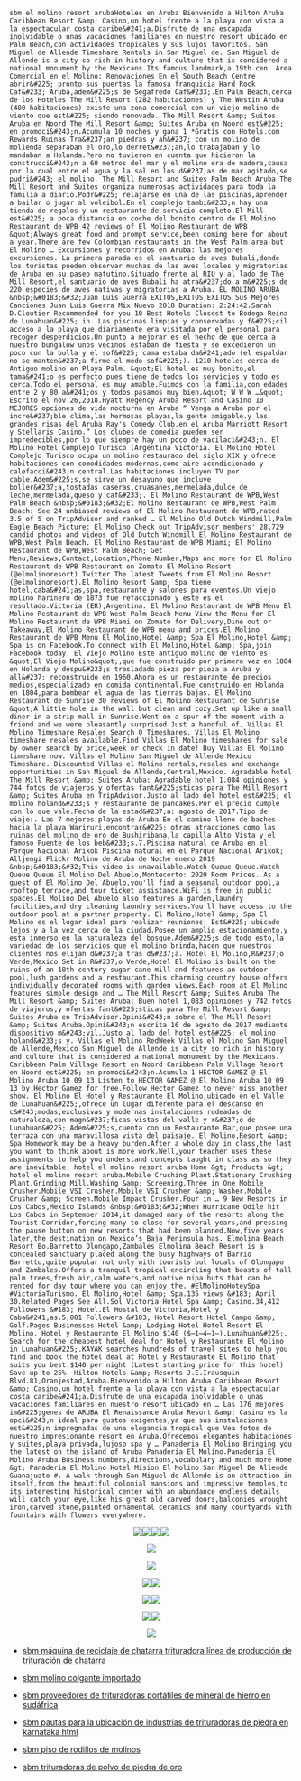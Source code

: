 
```
sbm el molino resort arubaHoteles en Aruba Bienvenido a Hilton Aruba Caribbean Resort &amp; Casino,un hotel frente a la playa con vista a la espectacular costa caribe&#241;a.Disfrute de una escapada inolvidable o unas vacaciones familiares en nuestro resort ubicado en Palm Beach,con actividades tropicales y sus lujos favoritos. San Miguel de Allende Timeshare Rentals in San Miguel de. San Miguel de Allende is a city so rich in history and culture that is considered a national monument by the Mexicans.Its famous landmark,a 19th cen. Area Comercial en el Molino: Renovaciones En el South Beach Centre abrir&#225; pronto sus puertas la famosa franquicia Hard Rock Caf&#233; Aruba,adem&#225;s de Segafredo Caf&#233;.En Palm Beach,cerca de los Hoteles The Mill Resort (282 habitaciones) y The Westin Aruba (480 habitaciones) existe una zona comercial con un viejo molino de viento que est&#225; siendo renovada. The Mill Resort &amp; Suites Aruba en Noord The Mill Resort &amp; Suites Aruba en Noord est&#225; en promoci&#243;n.Acumula 10 noches y gana 1 *Gratis con Hotels.com Rewards Ruinas Tra&#237;an piedras y ah&#237; con un molino de molienda separaban el oro,lo derret&#237;an,lo trabajaban y lo mandaban a Holanda.Pero no tuvieron en cuenta que hicieron la construcci&#243;n a 60 metros del mar y el molino era de madera,causa por la cual entre el agua y la sal en los d&#237;as de mar agitado,se pudri&#243; el molino. The Mill Resort and Suites Palm Beach Aruba The Mill Resort and Suites organiza numerosas actividades para toda la familia a diario.Podr&#225; relajarse en una de las piscinas,aprender a bailar o jugar al voleibol.En el complejo tambi&#233;n hay una tienda de regalos y un restaurante de servicio completo.El Mill est&#225; a poca distancia en coche del bonito centro de El Molino Restaurant de WPB 42 reviews of El Molino Restaurant de WPB &quot;Always great food and prompt service,been coming here for about a year.There are few Colombian restaurants in the West Palm area but El Molino … Excursiones y recorridos en Aruba: las mejores excursiones. La primera parada es el santuario de aves Bubali,donde los turistas pueden observar muchas de las aves locales y migratorias de Aruba en su paseo matutino.Situado frente al RIU y al lado de The Mill Resort,el santuario de aves Bubali ha atra&#237;do a m&#225;s de 220 especies de aves nativas y migratorias a Aruba. EL MOLINO ARUBA &nbsp;&#0183;&#32;Juan Luis Guerra EXITOS,EXITOS,EXITOS Sus Mejores Canciones Juan Luis Guerra Mix Nuevo 2018 Duration: 2:24:42.Sarah D.Cloutier Recommended for you 10 Best Hotels Closest to Bodega Reina de Lunahuan&#225; in. Las piscinas limpias y conservadas y f&#225;cil acceso a la playa que diariamente era visitada por el personal para recoger desperdicios.Un punto a mejorar es el hecho de que cerca a nuestro bungalow unos vecinos estaban de fiesta y se excedieron un poco con la bulla y el sof&#225; cama estaba da&#241;ado (el espaldar no se manten&#237;a firme el modo sof&#225;). 1210 hoteles cerca de Antiguo molino en Playa Palm. &quot;El hotel es muy bonito,el tama&#241;o es perfecto pues tiene de todos los servicios y todo es cerca.Todo el personal es muy amable.Fuimos con la familia,con edades entre 2 y 80 a&#241;os y todos pasamos muy bien.&quot; W W W …&quot; Escrito el nov 26,2018.Hyatt Regency Aruba Resort and Casino 10 MEJORES opciones de vida nocturna en Aruba “ Venga a Aruba por el incre&#237;ble clima,las hermosas playas,la gente amigable.y las grandes risas del Aruba Ray's Comedy Club,en el Aruba Marriott Resort y Stellaris Casino.“ Los clubes de comedia pueden ser impredecibles,por lo que siempre hay un poco de vacilaci&#243;n. El Molino Hotel Complejo Turisco (Argentina Victoria. El Molino Hotel Complejo Turisco ocupa un molino restaurado del siglo XIX y ofrece habitaciones con comodidades modernas,como aire acondicionado y calefacci&#243;n central.Las habitaciones incluyen TV por cable.Adem&#225;s,se sirve un desayuno que incluye boller&#237;a,tostadas caseras,cruasanes,mermelada,dulce de leche,mermelada,queso y caf&#233;. El Molino Restaurant de WPB,West Palm Beach &nbsp;&#0183;&#32;El Molino Restaurant de WPB,West Palm Beach: See 24 unbiased reviews of El Molino Restaurant de WPB,rated 3.5 of 5 on TripAdvisor and ranked … El Molino Old Dutch Windmill,Palm Eagle Beach Picture: El Molino Check out TripAdvisor members' 28,729 candid photos and videos of Old Dutch Windmill El Molino Restaurant de WPB,West Palm Beach. El Molino Restaurant de WPB Miami; El Molino Restaurant de WPB,West Palm Beach; Get Menu,Reviews,Contact,Location,Phone Number,Maps and more for El Molino Restaurant de WPB Restaurant on Zomato El Molino Resort (@elmolinoresort) Twitter The latest Tweets from El Molino Resort (@elmolinoresort).El Molino Resort &amp; Spa tiene hotel,caba&#241;as,spa,restaurante y salones para eventos.Un viejo molino harinero de 1873 fue refaccionado y este es el resultado.Victoria (ER),Argentina. El Molino Restaurant de WPB Menu El Molino Restaurant de WPB West Palm Beach Menu View the Menu for El Molino Restaurant de WPB Miami on Zomato for Delivery,Dine out or Takeaway,El Molino Restaurant de WPB menu and prices.El Molino Restaurant de WPB Menu El Molino,Hotel &amp; Spa El Molino,Hotel &amp; Spa is on Facebook.To connect with El Molino,Hotel &amp; Spa,join Facebook today. El Viejo Molino Este antiguo molino de viento es &quot;El Viejo Molino&quot;,que fue construido por primera vez en 1804 en Holanda y despu&#233;s trasladado pieza por pieza a Aruba y all&#237; reconstruido en 1960.Ahora es un restaurante de precios medios,especializado en comida continental.Fue construido en Holanda en 1804,para bombear el agua de las tierras bajas. El Molino Restaurant de Sunrise 30 reviews of El Molino Restaurant de Sunrise &quot;A little hole in the wall but clean and cozy.Set up like a small diner in a strip mall in Sunrise.Went on a spur of the moment with a friend and we were pleasantly surprised.Just a handful of… Villas El Molino Timeshare Resales Search 0 Timeshares. Villas El Molino timeshare resales available.Find Villas El Molino timeshares for sale by owner search by price,week or check in date! Buy Villas El Molino timeshare now. Villas el Molino San Miguel de Allende Mexico Timeshare. Discounted Villas el Molino rentals,resales and exchange opportunities in San Miguel de Allende,Central,Mexico. Agradable hotel The Mill Resort &amp; Suites Aruba: Agradable hotel 1.084 opiniones y 744 fotos de viajeros,y ofertas fant&#225;sticas para The Mill Resort &amp; Suites Aruba en TripAdvisor.Justo al lado del hotel est&#225; el molino holand&#233;s y restaurante de pancakes.Por el precio cumple con lo que vale.Fecha de la estad&#237;a: agosto de 2017.Tipo de viaje:. Las 7 mejores playas de Aruba En el camino lleno de baches hacia la playa Wariruri,encontrar&#225; otras atracciones como las ruinas del molino de oro de Bushiribana,la capilla Alto Vista y el famoso Puente de los beb&#233;s.7.Piscina natural de Aruba en el Parque Nacional Arikok Piscina natural en el Parque Nacional Arikok; Alljengi Flickr Molino de Aruba de Noche enero 2019 &nbsp;&#0183;&#32;This video is unavailable.Watch Queue Queue.Watch Queue Queue El Molino Del Abuelo,Montecorto: 2020 Room Prices. As a guest of El Molino Del Abuelo,you'll find a seasonal outdoor pool,a rooftop terrace,and tour ticket assistance.WiFi is free in public spaces.El Molino Del Abuelo also features a garden,laundry facilities,and dry cleaning laundry services.You'll have access to the outdoor pool at a partner property. El Molino,Hotel &amp; Spa El Molino es el lugar ideal para realizar reuniones: Est&#225; ubicado lejos y a la vez cerca de la ciudad.Posee un amplio estacionamiento,y esta inmerso en la naturaleza del bosque.Adem&#225;s de todo esto,la variedad de los servicios que el molino brinda,hacen que nuestros clientes nos elijan d&#237;a tras d&#237;a. Hotel El Molino,R&#237;o Verde,Mexico Set in R&#237;o Verde,Hotel El Molino is built on the ruins of an 18th century sugar cane mill and features an outdoor pool,lush gardens and a restaurant.This charming country house offers individually decorated rooms with garden views.Each room at El Molino features simple design and … The Mill Resort &amp; Suites Aruba The Mill Resort &amp; Suites Aruba: Buen hotel 1,083 opiniones y 742 fotos de viajeros,y ofertas fant&#225;sticas para The Mill Resort &amp; Suites Aruba en TripAdvisor.Opini&#243;n sobre el The Mill Resort &amp; Suites Aruba.Opini&#243;n escrita 16 de agosto de 2017 mediante dispositivo m&#243;vil.Justo al lado del hotel est&#225; el molino holand&#233;s y. Villas el Molino RedWeek Villas el Molino San Miguel de Allende,Mexico San Miguel de Allende is a city so rich in history and culture that is considered a national monument by the Mexicans. Caribbean Palm Village Resort en Noord Caribbean Palm Village Resort en Noord est&#225; en promoci&#243;n.Acumula 1 HECTOR GAMEZ @ El Molino Aruba 10 09 13 Listen to HECTOR GAMEZ @ El Molino Aruba 10 09 13 by Hector Gamez for free.Follow Hector Gamez to never miss another show. El Molino El Hotel y Restaurante El Molino,ubicado en el Valle de Lunahuan&#225;,ofrece un lugar diferente para el descanso en c&#243;modas,exclusivas y modernas instalaciones rodeadas de naturaleza,con magn&#237;ficas vistas del valle y r&#237;o de Lunahuan&#225;.Adem&#225;s,cuenta con un Restaurante Bar,que posee una terraza con una maravillosa vista del paisaje. El Molino,Resort &amp; Spa Homework may be a heavy burden.After a whole day in class,the last you want to think about is more work.Well,your teacher uses these assignments to help you understand concepts taught in class as so they are inevitable. hotel el molino resort aruba Home &gt; Products &gt; hotel el molino resort aruba.Mobile Crushing Plant.Stationary Crushing Plant.Grinding Mill.Washing &amp; Screening.Three in One Mobile Crusher.Mobile VSI Crusher.Mobile VSI Crusher &amp; Washer.Mobile Crusher &amp; Screen.Mobile Impact Crusher.Four in … 9 New Resorts in Los Cabos,Mexico Islands &nbsp;&#0183;&#32;When Hurricane Odile hit Los Cabos in September 2014,it damaged many of the resorts along the Tourist Corridor,forcing many to close for several years,and pressing the pause button on new resorts that had been planned.Now,five years later,the destination on Mexico’s Baja Peninsula has. Elmolina Beach Resort Bo.Barretto Olongapo,Zambales Elmolina Beach Resort is a concealed sanctuary placed along the busy highways of Barrio Barretto,quite popular not only with tourists but locals of Olongapo and Zambales.Offers a tranquil tropical encircling that boasts of tall palm trees,fresh air,calm waters,and native nipa huts that can be rented for day tour where you can enjoy the. #ElMolinoHoteySpa #VictoriaTurismo. El Molino,Hotel &amp; Spa.135 views &#183; April 30.Related Pages See All.Sol Victoria Hotel Spa &amp; Casino.34,412 Followers &#183; Hotel.El Hostal de Victoria,Hotel y Caba&#241;as.5,001 Followers &#183; Hotel Resort.Hotel Campo &amp; Golf.Pages Businesses Hotel &amp; Lodging Hotel Hotel Resort El Molino. Hotel y Restaurante El Molino $140 ($̶1̶4̶1̶).Lunahuan&#225;. Search for the cheapest hotel deal for Hotel y Restaurante El Molino in Lunahuan&#225;.KAYAK searches hundreds of travel sites to help you find and book the hotel deal at Hotel y Restaurante El Molino that suits you best.$140 per night (Latest starting price for this hotel) Save up to 25%. Hilton Hotels &amp; Resorts J.E.Irausquin Blvd.81,Oranjestad,Aruba.Bienvenido a Hilton Aruba Caribbean Resort &amp; Casino,un hotel frente a la playa con vista a la espectacular costa caribe&#241;a.Disfrute de una escapada inolvidable o unas vacaciones familiares en nuestro resort ubicado en … Las 176 mejores im&#225;genes de ARUBA El Renaissance Aruba Resort &amp; Casino es la opci&#243;n ideal para gustos exigentes,ya que sus instalaciones est&#225;n impregnadas de una elegancia tropical que Vea fotos de nuestro impresionante resort en Aruba.Ofrecemos elegantes habitaciones y suites,playa privada,lujoso spa y … Panaderia El Molino Bringing you the latest on the island of Aruba Panaderia El Molino.Panaderia El Molino Aruba Business numbers,directions,vocabulary and much more Home &gt; Panaderia El Molino Hotel Mision El Molino San Miguel De Allende Guanajuato #. A walk through San Miguel de Allende is an attraction in itself,from the beautiful colonial mansions and impressive temples,to its interesting historical center with an abundance endless details will catch your eye,like his great old carved doors,balconies wrought iron,carved stone,painted ornamental ceramics and many courtyards with fountains with flowers everywhere. 
```

<div align="center">

<a href="https://es-mill.shibang-china.com/github&k=sbm+el+molino+resort+aruba"><img src="https://static.shibang-china.com/es/mill/index.jpg"></a><a href="https://es-mill.shibang-china.com/materials.htmlgithub&k=sbm+el+molino+resort+aruba"><img src="https://static.shibang-china.com/es/mill/materials.jpg"></a><a href="https://es-mill.shibang-china.com/about.htmlgithub&k=sbm+el+molino+resort+aruba"><img src="https://static.shibang-china.com/es/mill/about.jpg"></a><a href="https://es-mill.shibang-china.com/contact.htmlgithub&k=sbm+el+molino+resort+aruba"><img src="https://static.shibang-china.com/es/mill/contact.jpg"></a>

<a href="https://es-mill.shibang-china.com/github&k=sbm+el+molino+resort+aruba"><img src="https://static.shibang-china.com/es/mill/banner.jpg"></a>

<a href="https://swt.shibang-china.com/github&k=sbm+el+molino+resort+aruba"><img src="https://static.shibang-china.com/es/mill/chat.jpg"></a>

<a href="https://es-mill.shibang-china.com/products/vertical-roller-mill.htmlgithub&k=sbm+el+molino+resort+aruba"><img src="https://static.shibang-china.com/es/mill/vertical.jpg"></a><a href="https://es-mill.shibang-china.com/products/raymond-mill.htmlgithub&k=sbm+el+molino+resort+aruba"><img src="https://static.shibang-china.com/es/mill/raymond.jpg"></a>

<a href="https://es-mill.shibang-china.com/products/ultrafine-grinding-mill.htmlgithub&k=sbm+el+molino+resort+aruba"><img src="https://static.shibang-china.com/es/mill/ultrafine.jpg"></a><a href="https://es-mill.shibang-china.com/products/trapezium-grinding-mill.htmlgithub&k=sbm+el+molino+resort+aruba"><img src="https://static.shibang-china.com/es/mill/trapezium.jpg"></a>

<a href="https://es-mill.shibang-china.com/products/ball-mill.htmlgithub&k=sbm+el+molino+resort+aruba"><img src="https://static.shibang-china.com/es/mill/ball.jpg"></a><a href="https://es-mill.shibang-china.com/products/hammer-mill.htmlgithub&k=sbm+el+molino+resort+aruba"><img src="https://static.shibang-china.com/es/mill/hammer.jpg"></a>

<a href="https://swt.shibang-china.com/github&k=sbm+el+molino+resort+aruba"><img src="https://static.shibang-china.com/es/mill/case.jpg"></a>

</div>


* [sbm máquina de reciclaje de chatarra trituradora línea de producción de trituración de chatarra](sbm%20m%C3%A1quina%20de%20reciclaje%20de%20chatarra%20trituradora%20l%C3%ADnea%20de%20producci%C3%B3n%20de%20trituraci%C3%B3n%20de%20chatarra.md)

* [sbm molino colgante importado](sbm%20molino%20colgante%20importado.md)

* [sbm proveedores de trituradoras portátiles de mineral de hierro en sudáfrica](sbm%20proveedores%20de%20trituradoras%20port%C3%A1tiles%20de%20mineral%20de%20hierro%20en%20sud%C3%A1frica.md)

* [sbm pautas para la ubicación de industrias de trituradoras de piedra en karnataka html](sbm%20pautas%20para%20la%20ubicaci%C3%B3n%20de%20industrias%20de%20trituradoras%20de%20piedra%20en%20karnataka%20html.md)

* [sbm piso de rodillos de molinos](sbm%20piso%20de%20rodillos%20de%20molinos.md)

* [sbm trituradoras de polvo de piedra de oro](sbm%20trituradoras%20de%20polvo%20de%20piedra%20de%20oro.md)